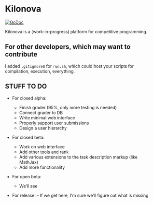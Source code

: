 # Kilonova

[![GoDoc](https://godoc.org/github.com/AlexVasiluta/kilonova?status.svg)](https://godoc.org/github.com/AlexVasiluta/kilonova)

Kilonova is a (work-in-progress) platform for competitive programming.

## For other developers, which may want to contribute

I added `.gitignore`s for `run.sh`, which could host your scripts for compilation, execution, everything.

## STUFF TO DO

-   For closed alpha:

    -   Finish grader (95%, only more testing is needed)
    -   Connect grader to DB
    -   Write minimal web interface
    -   Properly support user submissions
    -   Design a user hierarchy

-   For closed beta:

    -   Work on web interface
    -   Add other tools and rank
    -   Add various extensions to the task description markup (like MathJax)
    -   Add more functionality

-   For open beta:

    -   We'll see

-   For release: - If we get here, I'm sure we'll figure out what is missing
